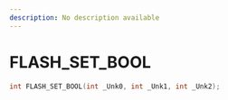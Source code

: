 ```yaml
---
description: No description available 
---
```


# FLASH_SET_BOOL

```cpp
int FLASH_SET_BOOL(int _Unk0, int _Unk1, int _Unk2);
```